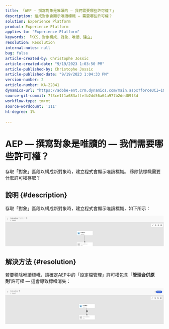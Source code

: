 ```yaml
---
title: 「AEP — 撰寫對象是唯讀的 — 我們需要哪些許可權？」
description: 組成對象會顯示唯讀標幟 — 需要哪些許可權？
solution: Experience Platform
product: Experience Platform
applies-to: "Experience Platform"
keywords: 「KCS、對象構成、對象、唯讀、建立」
resolution: Resolution
internal-notes: null
bug: false
article-created-by: Christophe Jossic
article-created-date: "9/19/2023 1:03:50 PM"
article-published-by: Christophe Jossic
article-published-date: "9/19/2023 1:04:33 PM"
version-number: 2
article-number: KA-22841
dynamics-url: "https://adobe-ent.crm.dynamics.com/main.aspx?forceUCI=1&pagetype=entityrecord&etn=knowledgearticle&id=9c2d65f5-ec56-ee11-be6f-6045bd0065f9"
source-git-commit: 7f3ce1f1a683affefb2dd56a64a977b2ded09f3d
workflow-type: tm+mt
source-wordcount: '111'
ht-degree: 1%

---
```


# AEP — 撰寫對象是唯讀的 — 我們需要哪些許可權？


存取「對象」區段以構成新對象時，建立程式會顯示唯讀標幟。 移除該標幟需要什麼許可權存取？



## 說明 {#description}


存取「對象」區段以構成新對象時，建立程式會顯示唯讀標幟，如下所示：

![](assets/___9e2d65f5-ec56-ee11-be6f-6045bd0065f9___.png)


## 解決方法 {#resolution}


若要移除唯讀標幟，請確定AEP中的「設定檔管理」許可權包含「<b>管理合併原則</b>&#39;許可權 — 這會導致標幟消失：

![](assets/833c8ec9-ec56-ee11-be6f-6045bd0065f9.png)
